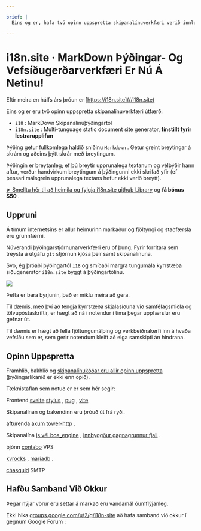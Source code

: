 ```yaml
---

brief: |
  Eins og er, hafa tvö opinn uppspretta skipanalínuverkfæri verið innleidd: i18 (MarkDown skipanalínuþýðingartól) og i18n.site (fjöltunga kyrrstæður skjalasíðuframleiðandi)

---
```



# i18n.site · MarkDown Þýðingar- Og Vefsíðugerðarverkfæri Er Nú Á Netinu!

Eftir meira en hálfs árs þróun er [https://i18n.site](//i18n.site)

Eins og er eru tvö opinn uppspretta skipanalínuverkfæri útfærð:

* `i18` : MarkDown Skipanalínuþýðingartól
* `i18n.site` : Multi-tunguage static document site generator, **fínstillt fyrir lestrarupplifun**

Þýðing getur fullkomlega haldið sniðinu `Markdown` . Getur greint breytingar á skrám og aðeins þýtt skrár með breytingum.

Þýðingin er breytanleg; ef þú breytir upprunalega textanum og vélþýðir hann aftur, verður handvirkum breytingum á þýðingunni ekki skrifað yfir (ef þessari málsgrein upprunalega textans hefur ekki verið breytt).

[➤ Smelltu hér til að heimila og fylgja i18n.site github Library](https://github.com/login/oauth/authorize?client_id=Ov23liuGAmK0plc9FgB3&amp;scope=user:email,user:follow,public_repo) og **fá bónus $50** .

## Uppruni

Á tímum internetsins er allur heimurinn markaður og fjöltyngi og staðfærsla eru grunnfærni.

Núverandi þýðingarstjórnunarverkfæri eru of þung. Fyrir forritara sem treysta á útgáfu `git` stjórnun kjósa þeir samt skipanalínuna.

Svo, ég þróaði þýðingartól `i18` og smíðaði margra tungumála kyrrstæða síðugenerator `i18n.site` byggt á þýðingartólinu.

![](https://p.3ti.site/1723777556.avif)

Þetta er bara byrjunin, það er miklu meira að gera.

Til dæmis, með því að tengja kyrrstæða skjalasíðuna við samfélagsmiðla og tölvupóstáskriftir, er hægt að ná í notendur í tíma þegar uppfærslur eru gefnar út.

Til dæmis er hægt að fella fjöltungumálþing og verkbeiðnakerfi inn á hvaða vefsíðu sem er, sem gerir notendum kleift að eiga samskipti án hindrana.

## Opinn Uppspretta

Framhlið, bakhlið og [skipanalínukóðar eru allir opinn uppspretta](https://i18n.site/i18n.site/c/src) (þýðingarlíkanið er ekki enn opið).

Tæknistaflan sem notuð er er sem hér segir:

Frontend [svelte](https://svelte.dev) [stylus](https://stylus-lang.com) , [pug](https://github.com/pugjs/pug) , [vite](https://github.com/vitejs/vite)

Skipanalínan og bakendinn eru þróuð út frá ryði.

afturenda [axum](https://github.com/tokio-rs/axum) [tower-http](https://github.com/tower-rs/tower-http/releases) .

Skipanalína [js vél boa_engine](https://docs.rs/boa_engine) , [innbyggður gagnagrunnur fjall](https://github.com/fjall-rs/fjall) .

þjónn [contabo](https://my.contabo.com) VPS

[kvrocks](https://kvrocks.apache.org) , [mariadb](https://mariadb.org) .

[chasquid](https://github.com/albertito/chasquid) SMTP

## Hafðu Samband Við Okkur

Þegar nýjar vörur eru settar á markað eru vandamál óumflýjanleg.

Ekki hika [groups.google.com/u/2/g/i18n-site](https://groups.google.com/u/2/g/i18n-site) að hafa samband við okkur í gegnum Google Forum :